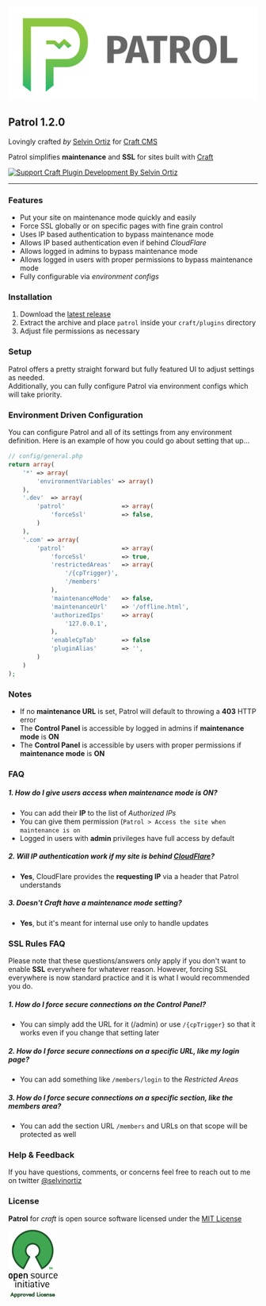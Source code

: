 ![Patrol](patrol/resources/img/patrol.png)

## Patrol 1.2.0
Lovingly crafted *by* [Selvin Ortiz](https://selv.in) for [Craft CMS](http://buildwithcraft.com)

Patrol simplifies **maintenance** and **SSL** for sites built with [Craft](http://buildwithcraft.com)

<a href='https://pledgie.com/campaigns/27296'>
<img alt='Support Craft Plugin Development By Selvin Ortiz' src='https://pledgie.com/campaigns/27296.png?skin_name=chrome' border='0'></a>

----
### Features
- Put your site on maintenance mode quickly and easily
- Force SSL globally or on specific pages with fine grain control
- Uses IP based authentication to bypass maintenance mode
- Allows IP based authentication even if behind *CloudFlare*
- Allows logged in admins to bypass maintenance mode
- Allows logged in users with proper permissions to bypass maintenance mode
- Fully configurable via _environment configs_

### Installation
1. Download the [latest release](https://github.com/selvinortiz/craft.patrol/releases)
2. Extract the archive and place `patrol` inside your `craft/plugins` directory
3. Adjust file permissions as necessary

### Setup
Patrol offers a pretty straight forward but fully featured UI to adjust settings as needed.  
Additionally, you can fully configure Patrol via environment configs which will take priority.

### Environment Driven Configuration
You can configure Patrol and all of its settings from any environment definition. Here is an example of how you could go about setting that up...


```php
// config/general.php
return array(
	'*'	=> array(
		'environmentVariables' => array()
	),
	'.dev'	=> array(
		'patrol'				=> array(
			'forceSsl'			=> false,
		)
	),
	'.com' => array(
		'patrol'				=> array(
			'forceSsl'			=> true,
			'restrictedAreas'	=> array(
				'/{cpTrigger}',
				'/members'
			),
			'maintenanceMode'	=> false,
			'maintenanceUrl'	=> '/offline.html',
			'authorizedIps'		=> array(
				'127.0.0.1',
			),
			'enableCpTab'		=> false
			'pluginAlias'		=> '',
		)
    )
);
```

### Notes
- If no **maintenance URL** is set, Patrol will default to throwing a **403** HTTP error
- The **Control Panel** is accessible by logged in admins if **maintenance mode** is **ON**
- The **Control Panel** is accessible by users with proper permissions if **maintenance mode** is **ON**

### FAQ

##### 1. How do I give users access when maintenance mode is ON?
- You can add their **IP** to the list of _Authorized IPs_
- You can give them permission (`Patrol > Access the site when maintenance is on`
- Logged in users with **admin** privileges have full access by default

##### 2. Will IP authentication work if my site is behind [CloudFlare](http://cloudflare.com)?
- **Yes**, CloudFlare provides the **requesting IP** via a header that Patrol understands

##### 3. Doesn't Craft have a maintenance mode setting?
- **Yes**, but it's meant for internal use only to handle updates

### SSL Rules FAQ
Please note that these questions/answers only apply if you don't want to enable **SSL** everywhere for whatever reason.
However, forcing SSL everywhere is now standard practice and it is what I would recommended you do.

##### 1. How do I force secure connections on the Control Panel?
- You can simply add the URL for it (/admin) or use `/{cpTrigger}` so that it works even if you change that setting later

##### 2. How do I force secure connections on a specific URL, like my login page?
- You can add something like `/members/login` to the _Restricted Areas_

##### 3. How do I force secure connections on a specific section, like the members area?
- You can add the section URL `/members` and URLs on that scope will be protected as well

### Help & Feedback
If you have questions, comments, or concerns feel free to reach out to me on twitter [@selvinortiz](http://twitter.com/selvinortiz)

### License
**Patrol** for _craft_ is open source software licensed under the [MIT License](http://opensource.org/licenses/MIT)

![Open Source Initiative](patrol/resources/img/osilogo.png)
